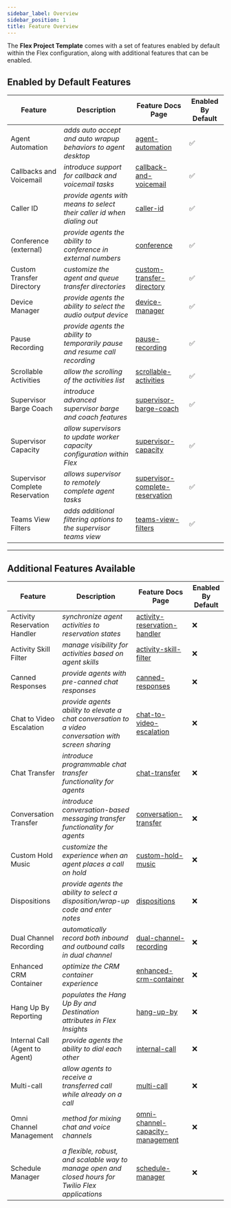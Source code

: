 ```yaml
---
sidebar_label: Overview
sidebar_position: 1
title: Feature Overview
---
```


The **Flex Project Template** comes with a set of features enabled by default within the Flex configuration, along with additional features that can be enabled.

## Enabled by Default Features

| Feature                         | Description                                                                 | Feature Docs Page                                                                           | Enabled By Default |
| ------------------------------- | --------------------------------------------------------------------------- | ------------------------------------------------------------------------------------------- | ------------------ |
| Agent Automation                | _adds auto accept and auto wrapup behaviors to agent desktop_               | [agent-automation](/feature-library/flex-v2/agent-automation)                               | ✅                 |
| Callbacks and Voicemail         | _introduce support for callback and voicemail tasks_                        | [callback-and-voicemail](/feature-library/flex-v2/callback-and-voicemail)                   | ✅                 |
| Caller ID                       | _provide agents with means to select their caller id when dialing out_      | [caller-id](/feature-library/flex-v2/caller-id)                                             | ✅                 |
| Conference (external)           | _provide agents the ability to conference in external numbers_              | [conference](/feature-library/flex-v2/conference)                                           | ✅                 |
| Custom Transfer Directory       | _customize the agent and queue transfer directories_                        | [custom-transfer-directory](/feature-library/flex-v2/custom-transfer-directory)             | ✅                 |
| Device Manager                  | _provide agents the ability to select the audio output device_              | [device-manager](/feature-library/flex-v2/device-manager)                                   | ✅                 |
| Pause Recording                 | _provide agents the ability to temporarily pause and resume call recording_ | [pause-recording](/feature-library/flex-v2/pause-recording)                                 | ✅                 |
| Scrollable Activities           | _allow the scrolling of the activities list_                                | [scrollable-activities](/feature-library/flex-v2/scrollable-activities)                     | ✅                 |
| Supervisor Barge Coach          | _introduce advanced supervisor barge and coach features_                    | [supervisor-barge-coach](/feature-library/flex-v2/supervisor-barge-coach)                   | ✅                 |
| Supervisor Capacity             | _allow supervisors to update worker capacity configuration within Flex_     | [supervisor-capacity](/feature-library/flex-v2/supervisor-capacity)                         | ✅                 |
| Supervisor Complete Reservation | _allows supervisor to remotely complete agent tasks_                        | [supervisor-complete-reservation](/feature-library/flex-v2/supervisor-complete-reservation) | ✅                 |
| Teams View Filters              | _adds additional filtering options to the supervisor teams view_            | [teams-view-filters](/feature-library/flex-v2/teams-view-filters)                           | ✅                 |

---

## Additional Features Available

| Feature                        | Description                                                                                         | Feature Docs Page                                                                             | Enabled By Default |
| ------------------------------ | --------------------------------------------------------------------------------------------------- | --------------------------------------------------------------------------------------------- | ------------------ |
| Activity Reservation Handler   | _synchronize agent activities to reservation states_                                                | [activity-reservation-handler](/feature-library/flex-v2/activity-reservation-handler)         | ❌                 |
| Activity Skill Filter          | _manage visibility for activities based on agent skills_                                            | [activity-skill-filter](/feature-library/flex-v2/activity-skill-filter)                       | ❌                 |
| Canned Responses               | _provide agents with pre-canned chat responses_                                                     | [canned-responses](/feature-library/flex-v2/canned-responses)                                 | ❌                 |
| Chat to Video Escalation       | _provide agents ability to elevate a chat conversation to a video conversation with screen sharing_ | [chat-to-video-escalation](/feature-library/flex-v2/chat-to-video-escalation)                 | ❌                 |
| Chat Transfer                  | _introduce programmable chat transfer functionality for agents_                                     | [chat-transfer](/feature-library/flex-v2/chat-transfer)                                       | ❌                 |
| Conversation Transfer          | _introduce conversation-based messaging transfer functionality for agents_                          | [conversation-transfer](/feature-library/flex-v2/conversation-transfer)                       | ❌                 |
| Custom Hold Music              | _customize the experience when an agent places a call on hold_                                      | [custom-hold-music](/feature-library/flex-v2/custom-hold-music)                               | ❌                 |
| Dispositions                   | _provide agents the ability to select a disposition/wrap-up code and enter notes_                   | [dispositions](/feature-library/flex-v2/dispositions)                                         | ❌                 |
| Dual Channel Recording         | _automatically record both inbound and outbound calls in dual channel_                              | [dual-channel-recording](/feature-library/flex-v2/dual-channel-recording)                     | ❌                 |
| Enhanced CRM Container         | _optimize the CRM container experience_                                                             | [enhanced-crm-container](/feature-library/flex-v2/enhanced-crm-container)                     | ❌                 |
| Hang Up By Reporting           | _populates the Hang Up By and Destination attributes in Flex Insights_                              | [hang-up-by](/feature-library/flex-v2/hang-up-by)                                             | ❌                 |
| Internal Call (Agent to Agent) | _provide agents the ability to dial each other_                                                     | [internal-call](/feature-library/flex-v2/internal-call)                                       | ❌                 |
| Multi-call                     | _allow agents to receive a transferred call while already on a call_                                | [multi-call](/feature-library/flex-v2/multi-call)                                             | ❌                 |
| Omni Channel Management        | _method for mixing chat and voice channels_                                                         | [omni-channel-capacity-management](/feature-library/flex-v2/omni-channel-capacity-management) | ❌                 |
| Schedule Manager               | _a flexible, robust, and scalable way to manage open and closed hours for Twilio Flex applications_ | [schedule-manager](/feature-library/flex-v2/schedule-manager)                                 | ❌                 |
